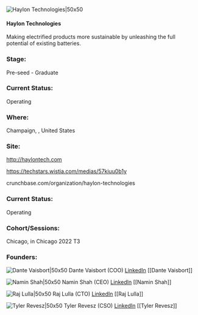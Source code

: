 

![Haylon Technologies|50x50](https://res.cloudinary.com/crunchbase-production/image/upload/pkrnai4q4rldqqiyjr6p)

#### Haylon Technologies
Making electrified products more sustainable by unleashing the full potential of existing batteries.

### Stage: 
Pre-seed - Graduate 

### Current Status: 
Operating

### Where:
Champaign, , United States

### Site:
http://haylontech.com

https://techstars.wistia.com/medias/57kiuu0b1y

crunchbase.com/organization/haylon-technologies

### Current Status: 
Operating

### Cohort/Sessions: 
Chicago, in Chicago 2022 T3

### Founders: 

![Dante Vaisbort|50x50](https://www.f6s.com/content-resource/profiles/3065516_th2.jpg) Dante Vaisbort (COO) [LinkedIn](https://linkedin.com/in/dante-vaisbort-b01ab3154) [[Dante Vaisbort]]

![Namin Shah|50x50](https://www.f6s.com/static-resource/images/profile-placeholder-user.jpg) Namin Shah (CEO) [LinkedIn](https://linkedin.com/in/namin-shah-a68798200) [[Namin Shah]]

![Raj Lulla|50x50](https://www.f6s.com/static-resource/images/profile-placeholder-user.jpg) Raj Lulla (CTO) [LinkedIn](https://linkedin.com/in/raj-lulla) [[Raj Lulla]]

![Tyler Revesz|50x50](https://www.f6s.com/static-resource/images/profile-placeholder-user.jpg) Tyler Revesz (CSO) [LinkedIn](https://) [[Tyler Revesz]]


